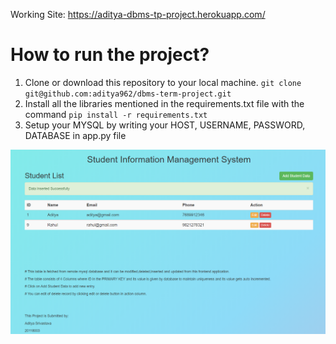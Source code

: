 Working Site: https://aditya-dbms-tp-project.herokuapp.com/

# How to run the project?

1. Clone or download this repository to your local machine. `git clone git@github.com:aditya962/dbms-term-project.git`
2. Install all the libraries mentioned in the requirements.txt file with the command `pip install -r requirements.txt`
3. Setup your MYSQL by writing your HOST, USERNAME, PASSWORD, DATABASE in app.py file

![image](https://github.com/aditya962/dbms-term-project/blob/master/1_DashBoard.png)
